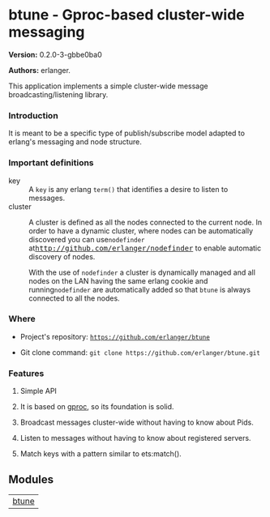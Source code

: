 

# btune - Gproc-based cluster-wide messaging #

__Version:__ 0.2.0-3-gbbe0ba0

__Authors:__ erlanger.

This application implements a simple cluster-wide message broadcasting/listening
library.


### <a name="Introduction">Introduction</a> ###


It is meant to be a specific type of publish/subscribe model adapted to erlang's
messaging and node structure. 


### <a name="Important_definitions">Important definitions</a> ###



<dt>key</dt>



<dd> A <code>key</code> is any erlang <code>term()</code> that identifies a desire to listen to
        messages.</dd>



<dt>cluster</dt>



<dd><p> A cluster is defined as all the nodes connected to the current node.
        In order to have a dynamic cluster, where nodes can be automatically
        discovered you can use<code>nodefinder</code> at<a href="http://github.com/erlanger/nodefinder" target="_top"><tt>http://github.com/erlanger/nodefinder</tt></a> to enable automatic discovery of
nodes. </p>With the use of <code>nodefinder</code> a cluster is dynamically managed
        and all nodes on the LAN having the same erlang cookie and running<code>nodefinder</code> are automatically added so that <code>btune</code> is always 
        connected to all the nodes.</dd>




### <a name="Where">Where</a> ###

* Project's repository: [`https://github.com/erlanger/btune`](https://github.com/erlanger/btune)

* Git clone command: `git clone https://github.com/erlanger/btune.git`



### <a name="Features">Features</a> ###

1. Simple API

1. It is based on [gproc](https://github.com/uwiger/gproc), so its foundation is solid.

1. Broadcast messages cluster-wide without having to know about Pids.

1. Listen to messages without having to know about registered servers.

1. Match keys with a pattern similar to ets:match().



## Modules ##


<table width="100%" border="0" summary="list of modules">
<tr><td><a href="http://github.com/erlanger/btune/blob/master/doc/btune.md" class="module">btune</a></td></tr></table>

